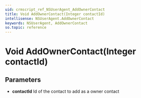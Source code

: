 ```yaml
---
uid: crmscript_ref_NSUserAgent_AddOwnerContact
title: Void AddOwnerContact(Integer contactId)
intellisense: NSUserAgent.AddOwnerContact
keywords: NSUserAgent, AddOwnerContact
so.topic: reference
---
```


# Void AddOwnerContact(Integer contactId)

## Parameters

* **contactId** Id of the contact to add as a owner contact
